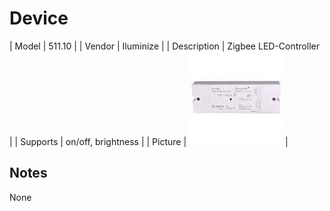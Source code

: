 
# Device

| Model | 511.10  |
| Vendor  | Iluminize  |
| Description | Zigbee LED-Controller  |
| Supports | on/off, brightness |
| Picture | ![../images/devices/511.10.jpg](../images/devices/511.10.jpg) |

## Notes

None
